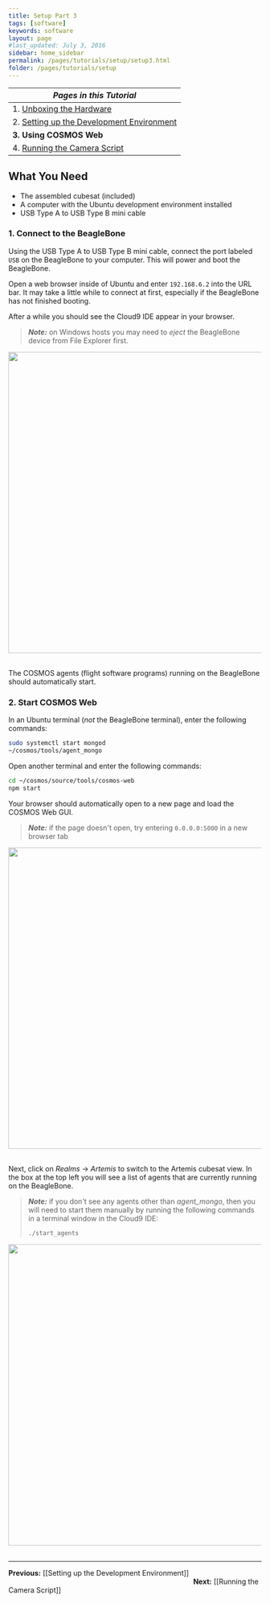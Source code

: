 ```yaml
---
title: Setup Part 3
tags: [software]
keywords: software
layout: page
#last_updated: July 3, 2016
sidebar: home_sidebar
permalink: /pages/tutorials/setup/setup3.html
folder: /pages/tutorials/setup
---
```

| _Pages in this Tutorial_                                  |
| --------------------------------------------------------- |
| 1. [Unboxing the Hardware](setup1.html)                   |
| 2. [Setting up the Development Environment](setup2.html)  |
| **3. Using COSMOS Web**                                   |
| 4. [Running the Camera Script](setup4.html)               |

<div id="toc"></div>

## What You Need
* The assembled cubesat (included)
* A computer with the Ubuntu development environment installed
* USB Type A to USB Type B mini cable

### 1. Connect to the BeagleBone
Using the USB Type A to USB Type B mini cable, connect the port labeled `USB` on the BeagleBone to your computer. This will power and boot the BeagleBone.

Open a web browser inside of Ubuntu and enter `192.168.6.2` into the URL bar. It may take a little while to connect at first, especially if the BeagleBone has not finished booting.

After a while you should see the Cloud9 IDE appear in your browser.

> **_Note:_** on Windows hosts you may need to _eject_ the BeagleBone device from File Explorer first.

<div align="center">
<img src="https://github.com/mtmk-ee/artemis-cubesat-kit/wiki/resources/tutorials/setup/cloud9_home.png" width=600></img>
</div><br>

The COSMOS agents (flight software programs) running on the BeagleBone should automatically start.

### 2. Start COSMOS Web
In an Ubuntu terminal (_not_ the BeagleBone terminal), enter the following commands:

```bash
sudo systemctl start mongod
~/cosmos/tools/agent_mongo
```

Open another terminal and enter the following commands:

```bash
cd ~/cosmos/source/tools/cosmos-web
npm start
```
Your browser should automatically open to a new page and load the COSMOS Web GUI.

> **_Note:_** if the page doesn't open, try entering `0.0.0.0:5000` in a new browser tab


<div align="center">
<img src="https://github.com/mtmk-ee/artemis-cubesat-kit/wiki/resources/tutorials/setup/cosmos_web_home.png" width=600></img>
</div><br>

Next, click on _Realms_ -> _Artemis_ to switch to the Artemis cubesat view. In the box at the top left you will see a list of agents that are currently running on the BeagleBone.

> **_Note:_** if you don't see any agents other than _agent\_mongo_, then you will need to start them manually by running the following commands in a terminal window in the Cloud9 IDE:
> ```bash
> ./start_agents
> ```

<div align="center">
<img src="https://github.com/mtmk-ee/artemis-cubesat-kit/wiki/resources/tutorials/setup/cosmos_web_home.png" width=600></img>
</div><br>

---------------------------------------------------------------------------------------------------------------------------------------------

**Previous:** [[Setting up the Development Environment]] &emsp;&emsp;&emsp;&emsp;&emsp;&emsp;&emsp;&emsp;&emsp;&emsp;&emsp;&emsp;&emsp;&emsp;&emsp;&emsp;&emsp;&emsp;&emsp;&emsp;&emsp;&emsp;&emsp;&emsp;&emsp;&emsp; **Next:** [[Running the Camera Script]]


